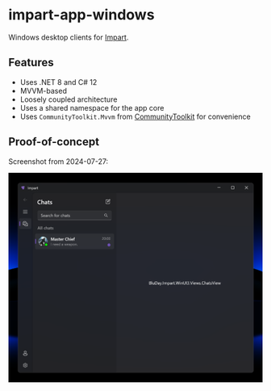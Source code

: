 # impart-app-windows

Windows desktop clients for [Impart](https://github.com/BluDay/impart).

## Features

* Uses .NET 8 and C# 12
* MVVM-based
* Loosely coupled architecture
* Uses a shared namespace for the app core
* Uses `CommunityToolkit.Mvvm` from [CommunityToolkit](https://github.com/CommunityToolkit/dotnet) for convenience

## Proof-of-concept

Screenshot from 2024-07-27:

<img src="/assets/screenshots/0.png?raw=true" width="800"/>
